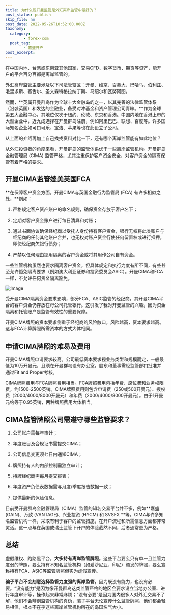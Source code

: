 ```yaml
---
title: 为什么说开曼监管是外汇离岸监管中最好的？
post_status: publish
skip_file: no
post_date: 2022-05-26T10:52:00.000Z
taxonomy:
  category:
        - forex-com
  post_tag:
        - 嘉盛开户
post_excerpt: 
---
```

在中国内地、台湾或东南亚其他国家，交易CFD、数字货币、期货等资产，能开户的平台百分百都是离岸监管的。

外汇离岸监管主要涉及以下司法管辖区：开曼、维京、百慕大、巴哈马、伯利兹、毛里求斯、塞舌尔、圣文森特格拉纳丁斯、马绍尔和瓦努阿图。

然而，**英属开曼群岛作为全球十大金融岛屿之一，以其完善的法律监管体系（沿袭英国）和发达的金融业，备受对冲基金和资产管理公司青睐。**作为全球第五大金融中心，其地位仅次于纽约、伦敦、东京和香港。中国内地在香港上市的大型企业中，近九成选择在开曼群岛注册，例如阿里巴巴、联想、百度等。许多国际知名企业如可口可乐、宝洁、苹果等也在此设立子公司。

从上面的介绍再加上自己找找资料对比一下，还有哪个离岸监管能有如此地位？

从外汇投资者的角度来看，开曼群岛的监管体系优于一些离岸监管机构。开曼群岛金融管理局 (CIMA) 监管严格，尤其注重保护客户资金安全，对客户资金的隔离保管有着严格的要求。

## 开曼CIMA监管媲美英国FCA

**在保障客户资金方面，开曼CIMA与英国金融行为监管局 (FCA) 有许多相似之处，**例如：

1. 严格规定客户资产账户的命名规则，确保资金存放于客户名下；

1. 定期对客户资金账户进行每日清算和对账；

1. 通过书面协议确保经纪商以受托人身份持有客户资金，银行无权将此类账户与经纪商的任何其他账户合并，也无权对账户资金行使任何留置权或进行扣押，即使经纪商欠银行债务；

1. 严禁以任何理由挪用隔离的客户资金或将其用作公司自有资金。

一些监管机构虽然也要求隔离客户资金，但具体规定和执行力度有所不同，有些甚至允许豁免隔离要求（例如澳大利亚证券和投资委员会ASIC）。开曼CIMA和FCA一样，不允许任何资金隔离豁免。

![Image](https://prod-files-secure.s3.us-west-2.amazonaws.com/39ed1227-6d7d-4570-be36-9ccd4a2c4241/bd849744-3fcb-4a37-8312-357962c8f065/image.png?X-Amz-Algorithm=AWS4-HMAC-SHA256&X-Amz-Content-Sha256=UNSIGNED-PAYLOAD&X-Amz-Credential=ASIAZI2LB466UWQY4KIL%2F20250324%2Fus-west-2%2Fs3%2Faws4_request&X-Amz-Date=20250324T101340Z&X-Amz-Expires=3600&X-Amz-Security-Token=IQoJb3JpZ2luX2VjEJH%2F%2F%2F%2F%2F%2F%2F%2F%2F%2FwEaCXVzLXdlc3QtMiJHMEUCICx%2FpvENaCMBv0LI7aNBkPeTw3FQJkwhrAuLlxLVjNqfAiEAghjHafGI8%2BpbUFvOECyHNcDIziuKV2ahgfrI%2FPrqsVYqiAQI6v%2F%2F%2F%2F%2F%2F%2F%2F%2F%2FARAAGgw2Mzc0MjMxODM4MDUiDMklk%2FEh1M%2BzQj%2BJuyrcA2HxY9iZzZeMozFaLrqKycY3PJjMmdDf%2Fb5Lhzh70TKCdLdpaqgqPrXtjgBLd4kjXQ8UD5pZbH9637wtQuBcZ5qEeh96B9KzZBzejpTrwPRDGY2xvheNiCfvMQC4gjqoHnCkH2K4c%2FykdJ7maZWz9n1NzTr8D9DOEkviQsZM1dbz2e5vR2%2F3T%2BLiKdxLFWZsmW0m1I8%2B3NODK1oV9%2Fyu%2FoDarxpjaSU4Z713wT2fxZTUGdmNX3m4Rm0s9UDYyjyv95EnBbCs9UqD47krDp%2BMlkFe4OU0M8oMlRxDW25Q4C8xcFsy47%2BJxohKXQ1Dg0B02D0jF7OIDI99cKaJQjKuhgCgLffKscfnhQGdMWkdwmQ2pXxvHC5s4T%2FuAb42BkxHJ%2BfF3YDG5X5A51wOEnAxyDX89Ri4ms7DuXTvR3V4HOMsBNpwGHKW9Qa%2FraNk51Q38I5t03pRQMb04oq1NjIx96%2BeymJYAEkcSGbaMICbnItDj35ZfaIwFwnpLBhIvSQqYDFw%2BrTq1CrAbWM5KH3gVkFXbZEFYxS8HF4uukbBwgLKLM95753l2qLRDdhW1fEH6U7%2BEIs0r8PDW0bH1TMFmPR5X5S2R3N0RoatpEyKdsuHjS%2BL4RJFvRlris81MPTDhL8GOqUBZ6t7zQrraBNZt2TSCV7ilYKD%2Bt5Hz1KZxs400udjNzTG6Fkd5KwpsHvzRcfEjRKTt9ZXbmMuxYSInNCpxADgAJ%2ByntS1F8DszkuUry8HKa1G3367TVcfpzUPVZAnL9JQZB%2BiaRap%2BmlcXG3h2%2BYjBpR9BY2q2GmJynonxhBaNOrqxAZNavvVnHh7x%2B%2BTTlAN9FVDM5LWpmF%2ByOvDn%2BOv%2Fth8rpkW&X-Amz-Signature=be6b22c54015a9a23231f5980a0f84e10911bd17c6b4f4eeec5a2a5d56febbb7&X-Amz-SignedHeaders=host&x-id=GetObject)

受开曼CIMA隔离资金要求影响，部分FCA、ASIC监管的经纪商，其开曼CIMA平台的客户资金仍存放在母公司托管银行。这引发了我对开曼监管的兴趣，因为资金隔离和托管账户是监管有效性的重要保障。

开曼CIMA牌照的资本要求侧重于经纪商的风险敞口，风险越高，资本要求越高。这与FCA计算牌照所需资本的方式大体相同。

## **申请CIMA牌照的难易及费用**

开曼CIMA牌照申请要求较高。公司最低资本要求视业务类型和规模而定，一般最低为10万开曼元，且须在开曼群岛设有办公室，股东和董事需经监管部门批准并通过Fit and Proper考核。

CIMA牌照费用与FCA牌照费用相当。FCA牌照费用包括年费、席位费和业务权限费，约1500-2500英镑。CIMA牌照费用则包含申请费（250或500开曼元）、授权费（2000/4000/8000开曼元）和年费（2000/4000/8000开曼元）。由于1开曼元约等于0.95英镑，两种牌照费用大体相当。

## CIMA监管牌照公司需遵守哪些监管要求？

1. 公司账户需每年审计；

1. 年度账目及合规证书需提交CIMA；

1. 公司信息变更须七日内通知CIMA；

1. 牌照持有人的内部控制需独立审计；

1. 持牌经纪商需每月提交报表；

1. 年度资产负债表数据需与月度/季度报告数据一致；

1. 提供最新的保险信息。

目前受开曼群岛金融管理局（CIMA）监管的知名交易平台并不多，例如**嘉盛 (GAIN)、万致 (VANTAGE)、兴业投资 (HYCM) 和 SVSFX **等。CIMA与许多知名监管机构一样，采取有利于客户的监管措施，在开户流程和所需信息方面都非常灵活。这一点与在英国或瑞士监管下开户的体验截然不同，后者通常更为严格。

## 总结

虚假维权、跑路黑平台，**大多持有离岸监管牌照**。这些平台要么只有单一且监管力度弱的牌照，要么持有不知名监管机构（如爱沙尼亚、印尼）颁发的牌照，要么宣称持有FCA、ASIC等监管牌照但实为虚假宣传。

**骗子平台不会刻意选择监管力度强的离岸监管**，因为既没有能力，也没有必要。“没有能力”是因为像开曼群岛这类监管严格的地区会要求设立当地办公室、进行年度审计等，操作起来非常麻烦；“没有必要”是因为国内很多人对外汇交易不了解，他们不会辨别监管机构的真伪，骗子平台无论宣传什么监管牌照，他们都会轻易相信，根本不在乎这些离岸监管机构所在的岛国名气大小。